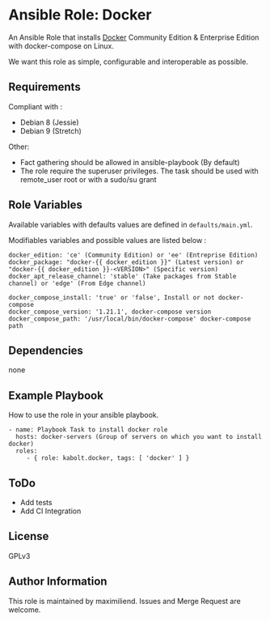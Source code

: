 Ansible Role: Docker
====================

An Ansible Role that installs [Docker](https://www.docker.com) Community Edition & Enterprise Edition with docker-compose on Linux.

We want this role as simple, configurable and interoperable as possible.

Requirements
------------

Compliant with :
- Debian 8 (Jessie)
- Debian 9 (Stretch)

Other:
- Fact gathering should be allowed in ansible-playbook (By default)
- The role require the superuser privileges. The task should be used with remote_user root or with a sudo/su grant


Role Variables
--------------

Available variables with defaults values are defined in `defaults/main.yml`.

Modifiables variables and possible values are listed below :

```
docker_edition: 'ce' (Community Edition) or 'ee' (Entreprise Edition)
docker_package: "docker-{{ docker_edition }}" (Latest version) or "docker-{{ docker_edition }}-<VERSION>" (Specific version)
docker_apt_release_channel: 'stable' (Take packages from Stable channel) or 'edge' (From Edge channel)

docker_compose_install: 'true' or 'false', Install or not docker-compose
docker_compose_version: '1.21.1', docker-compose version
docker_compose_path: '/usr/local/bin/docker-compose' docker-compose path
```

Dependencies
------------

none


Example Playbook
----------------

How to use the role in your ansible playbook.

    - name: Playbook Task to install docker role
      hosts: docker-servers (Group of servers on which you want to install docker)
      roles:
         - { role: kabolt.docker, tags: [ 'docker' ] }


ToDo
----

- Add tests
- Add CI Integration


License
-------

GPLv3


Author Information
------------------

This role is maintained by maximiliend. Issues and Merge Request are welcome.
